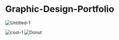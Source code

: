 
# Graphic-Design-Portfolio
![Untitled-1](https://user-images.githubusercontent.com/54542639/118200969-41696c00-b40b-11eb-953f-f975c7e5b691.jpg)

![cool-1](https://user-images.githubusercontent.com/54542639/118201797-2dbf0500-b40d-11eb-8ade-7a9aaa08d356.png)
![Donut](https://user-images.githubusercontent.com/54542639/118201835-46c7b600-b40d-11eb-9cd5-f041946eac92.png)
